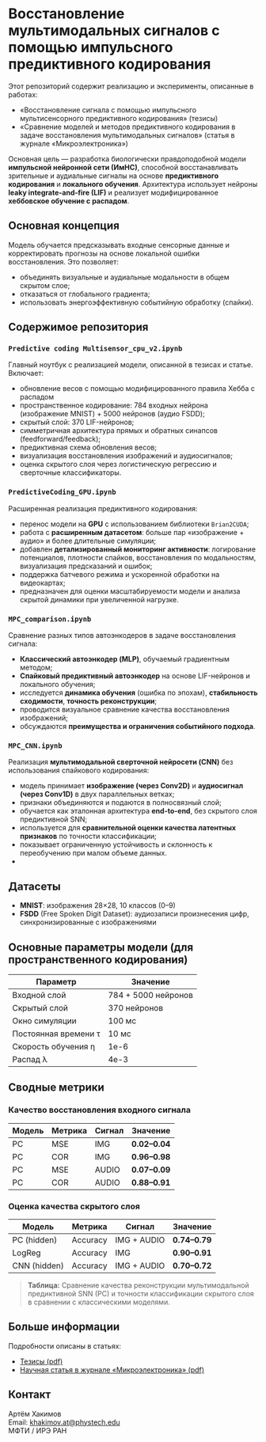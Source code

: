 # Восстановление мультимодальных сигналов с помощью импульсного предиктивного кодирования

Этот репозиторий содержит реализацию и эксперименты, описанные в работах:
- «Восстановление сигнала с помощью импульсного мультисенсорного предиктивного кодирования» (тезисы)
- «Сравнение моделей и методов предиктивного кодирования в задаче восстановления мультимодальных сигналов» (статья в журнале «Микроэлектроника»)

Основная цель — разработка биологически правдоподобной модели **импульсной нейронной сети (ИмНС)**, способной восстанавливать зрительные и аудиальные сигналы на основе **предиктивного кодирования** и **локального обучения**. Архитектура использует нейроны **leaky integrate-and-fire (LIF)** и реализует модифицированное **хеббовское обучение с распадом**.

## Основная концепция

Модель обучается предсказывать входные сенсорные данные и корректировать прогнозы на основе локальной ошибки восстановления. Это позволяет:
- объединять визуальные и аудиальные модальности в общем скрытом слое;
- отказаться от глобального градиента;
- использовать энергоэффективную событийную обработку (спайки).

## Содержимое репозитория

### `Predictive coding Multisensor_сpu_v2.ipynb`  
Главный ноутбук с реализацией модели, описанной в тезисах и статье. Включает:
- обновление весов с помощью модифицированного правила Хебба с распадом
- пространственное кодирование: 784 входных нейрона (изображение MNIST) + 5000 нейронов (аудио FSDD);
- скрытый слой: 370 LIF-нейронов;
- симметричная архитектура прямых и обратных синапсов (feedforward/feedback);
- предиктивная схема обновления весов;
- визуализация восстановления изображений и аудиосигналов;
- оценка скрытого слоя через логистическую регрессию и сверточные классификаторы.

### `PredictiveCoding_GPU.ipynb`  
Расширенная реализация предиктивного кодирования:
- перенос модели на **GPU** с использованием библиотеки `Brian2CUDA`;
- работа с **расширенным датасетом**: больше пар «изображение + аудио» и более длительные симуляции;
- добавлен **детализированный мониторинг активности**: логирование потенциалов, плотности спайков, восстановления по модальностям, визуализация предсказаний и ошибок;
- поддержка батчевого режима и ускоренной обработки на видеокартах;
- предназначен для оценки масштабируемости модели и анализа скрытой динамики при увеличенной нагрузке.

### `MPC_comparison.ipynb`  
Сравнение разных типов автоэнкодеров в задаче восстановления сигнала:
- **Классический автоэнкодер (MLP)**, обучаемый градиентным методом;
- **Спайковый предиктивный автоэнкодер** на основе LIF-нейронов и локального обучения;
- исследуется **динамика обучения** (ошибка по эпохам), **стабильность сходимости**, **точность реконструкции**;
- проводится визуальное сравнение качества восстановления изображений;
- обсуждаются **преимущества и ограничения событийного подхода**.


### `MPC_CNN.ipynb`  
Реализация **мультимодальной сверточной нейросети (CNN)** без использования спайкового кодирования:
- модель принимает **изображение (через Conv2D)** и **аудиосигнал (через Conv1D)** в двух параллельных ветках;
- признаки объединяются и подаются в полносвязный слой;
- обучается как эталонная архитектура **end-to-end**, без скрытого слоя предиктивной SNN;
- используется для **сравнительной оценки качества латентных признаков** по точности классификации;
- показывает ограниченную устойчивость и склонность к переобучению при малом объеме данных.
- 
##  Датасеты

- **MNIST**: изображения 28×28, 10 классов (0–9)
- **FSDD** (Free Spoken Digit Dataset): аудиозаписи произнесения цифр, синхронизированные с изображениями

##  Основные параметры модели (для пространственного кодирования)

| Параметр              | Значение                |
|-----------------------|--------------------------|
| Входной слой          | 784 + 5000 нейронов      |
| Скрытый слой          | 370 нейронов             |
| Окно симуляции        | 100 мс                   |
| Постоянная времени τ  | 10 мс                    |
| Скорость обучения η   | 1e-6                     |
| Распад λ              | 4e-3                     |

##  Сводные метрики

###  Качество восстановления входного сигнала

| Модель | Метрика | Сигнал | Значение     |
|--------|---------|--------|--------------|
| PC     | MSE     | IMG    | **0.02–0.04** |
| PC     | COR     | IMG    | **0.96–0.98** |
| PC     | MSE     | AUDIO  | **0.07–0.09** |
| PC     | COR     | AUDIO  | **0.88–0.91** |

###  Оценка качества скрытого слоя

| Модель       | Метрика  | Сигнал        | Значение     |
|--------------|----------|---------------|--------------|
| PC (hidden)  | Accuracy | IMG + AUDIO   | **0.74–0.79** |
| LogReg       | Accuracy | IMG           | **0.90–0.91** |
| CNN (hidden) | Accuracy | IMG + AUDIO   | **0.70–0.72** |

> **Таблица:** Сравнение качества реконструкции мультимодальной предиктивной SNN (PC) и точности классификации скрытого слоя в сравнении с классическими моделями.


##  Больше информации

Подробности описаны в статьях:
- [Тезисы (pdf)](link)
- [Научная статья в журнале «Микроэлектроника» (pdf)](link)

##  Контакт

Артём Хакимов  
Email: khakimov.at@phystech.edu  
МФТИ / ИРЭ РАН  
